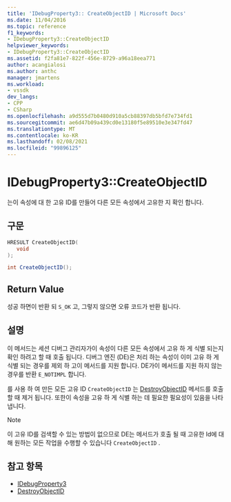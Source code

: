 ```yaml
---
title: 'IDebugProperty3:: CreateObjectID | Microsoft Docs'
ms.date: 11/04/2016
ms.topic: reference
f1_keywords:
- IDebugProperty3::CreateObjectID
helpviewer_keywords:
- IDebugProperty3::CreateObjectID
ms.assetid: f2fa81e7-822f-456e-8729-a96a18eea771
author: acangialosi
ms.author: anthc
manager: jmartens
ms.workload:
- vssdk
dev_langs:
- CPP
- CSharp
ms.openlocfilehash: a9d555d7b0480d910a5cb88397db5bfd7e734fd1
ms.sourcegitcommit: ae6d47b09a439cd0e13180f5e89510e3e347fd47
ms.translationtype: MT
ms.contentlocale: ko-KR
ms.lasthandoff: 02/08/2021
ms.locfileid: "99896125"
---
```

# <a name="idebugproperty3createobjectid"></a>IDebugProperty3::CreateObjectID
는이 속성에 대 한 고유 ID를 만들어 다른 모든 속성에서 고유한 지 확인 합니다.

## <a name="syntax"></a>구문

```cpp
HRESULT CreateObjectID(
   void
);
```

```csharp
int CreateObjectID();
```

## <a name="return-value"></a>Return Value
 성공 하면이 반환 되 `S_OK` 고, 그렇지 않으면 오류 코드가 반환 됩니다.

## <a name="remarks"></a>설명
 이 메서드는 세션 디버그 관리자가이 속성이 다른 모든 속성에서 고유 하 게 식별 되는지 확인 하려고 할 때 호출 됩니다. 디버그 엔진 (DE)은 처리 하는 속성이 이미 고유 하 게 식별 되는 경우를 제외 하 고이 메서드를 지원 합니다. DE가이 메서드를 지원 하지 않는 경우를 반환 `E_NOTIMPL` 합니다.

 를 사용 하 여 만든 모든 고유 ID `CreateObjectID` 는 [DestroyObjectID](../../../extensibility/debugger/reference/idebugproperty3-destroyobjectid.md) 메서드를 호출할 때 제거 됩니다. 또한이 속성을 고유 하 게 식별 하는 데 필요한 필요성이 있음을 나타냅니다.

> [!NOTE]
> 이 고유 ID를 검색할 수 있는 방법이 없으므로 DE는 메서드가 호출 될 때 고유한 Id에 대해 원하는 모든 작업을 수행할 수 있습니다 `CreateObjectID` .

## <a name="see-also"></a>참고 항목
- [IDebugProperty3](../../../extensibility/debugger/reference/idebugproperty3.md)
- [DestroyObjectID](../../../extensibility/debugger/reference/idebugproperty3-destroyobjectid.md)
